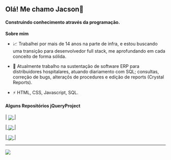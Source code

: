 ## Olá! Me chamo Jacson👋

#### Construindo conhecimento através da programação.

**Sobre mim**

- 📈 Trabalhei por mais de 14 anos na parte de infra, e estou buscando uma transição para desenvolvedor full stack, me aprofundando em cada conceito de forma sólida. 

- 💼 Atualmente trabalho na sustentação de software ERP para distribuidores hospitalares, atuando diariamento com SQL; consultas, correção de bugs, alteraçõs de procedures e edição de reports (Crystal Reports).

- ⚡ HTML, CSS, Javascript, SQL.


#### Alguns Repositórios jQueryProject


 | <a href="https://github.com/jacsongoulart/Agendador-Projecto-Bash_SQL">
  <img align="center" src="https://github-readme-stats.vercel.app/api/pin/?username=jacsongoulart&repo=Agendador-Projecto-Bash_SQL&theme=buefy" />
</a>|

|<a href="https://github.com/jacsongoulart/Projeto_Calculadora_JS">
  <img align="center" src="https://github-readme-stats.vercel.app/api/pin/?username=jacsongoulart&repo=Projeto_Calculadora_JS&theme=buefy" />
</a>|

|<a href="https://github.com/jacsongoulart/jQueryProject">
  <img align="center" src="https://github-readme-stats.vercel.app/api/pin/?username=jacsongoulart&repo=jQueryProject&theme=buefy" />
</a>|

________________________________________________________________________________________________________________________________________________________________________________________________________________________

<a href="https://github.com/jacsongoulart/github-readme-stats"><img align="center" src="https://github-readme-stats.vercel.app/api/top-langs/?username=jacsongoulart&layout=compact&theme=buefy&hide_border=true" /></a>




<!--
**jacsongoulart/jacsongoulart** is a ✨ _special_ ✨ repository because its `README.md` (this file) appears on your GitHub profile.

Here are some ideas to get you started:

- 🔭 I’m currently working on ...
- 🌱 I’m currently learning ...
- 👯 I’m looking to collaborate on ...
- 🤔 I’m looking for help with ...
- 💬 Ask me about ...
- 📫 How to reach me: ...
- 😄 Pronouns: ...
- ⚡ Fun fact: ...
-->
